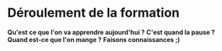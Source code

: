 # Déroulement de la formation

<p class="full-center">
    <strong>Qu'est ce que l'on va apprendre aujourd'hui ?</strong>
    <strong>C'est quand la pause ?</strong>
    <strong>Quand est-ce que l'on mange ?</strong>
    <strong>Faisons connaissances ;)</strong>
</p>
